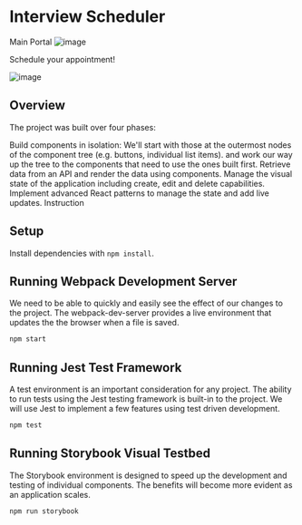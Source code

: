 # Interview Scheduler
Main Portal
![image](https://github.com/heXagon-bcd/react-scheduler/assets/5097750/7bf766f5-5e1f-4252-8125-c057fbab192f)

Schedule your appointment!

![image](https://github.com/heXagon-bcd/react-scheduler/assets/5097750/b15aa22a-25eb-4cd2-8473-e51ac5ec2789)


## Overview
The project was built over four phases:

Build components in isolation: We'll start with those at the outermost nodes of the component tree (e.g. buttons, individual list items). and work our way up the tree to the components that need to use the ones built first.
Retrieve data from an API and render the data using components.
Manage the visual state of the application including create, edit and delete capabilities.
Implement advanced React patterns to manage the state and add live updates.
Instruction


## Setup

Install dependencies with `npm install`.

## Running Webpack Development Server
We need to be able to quickly and easily see the effect of our changes to the project. The webpack-dev-server provides a live environment that updates the the browser when a file is saved.
```sh
npm start
```

## Running Jest Test Framework
A test environment is an important consideration for any project. The ability to run tests using the Jest testing framework is built-in to the project. We will use Jest to implement a few features using test driven development.
```sh
npm test
```

## Running Storybook Visual Testbed
The Storybook environment is designed to speed up the development and testing of individual components. The benefits will become more evident as an application scales.
```sh
npm run storybook
```
